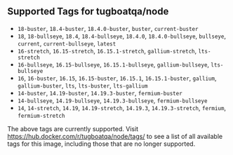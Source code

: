 ## Supported Tags for tugboatqa/node

* `18-buster`, `18.4-buster`, `18.4.0-buster`, `buster`, `current-buster`
* `18`, `18-bullseye`, `18.4`, `18.4-bullseye`, `18.4.0`, `18.4.0-bullseye`, `bullseye`, `current`, `current-bullseye`, `latest`
* `16-stretch`, `16.15-stretch`, `16.15.1-stretch`, `gallium-stretch`, `lts-stretch`
* `16-bullseye`, `16.15-bullseye`, `16.15.1-bullseye`, `gallium-bullseye`, `lts-bullseye`
* `16`, `16-buster`, `16.15`, `16.15-buster`, `16.15.1`, `16.15.1-buster`, `gallium`, `gallium-buster`, `lts`, `lts-buster`, `lts-gallium`
* `14-buster`, `14.19-buster`, `14.19.3-buster`, `fermium-buster`
* `14-bullseye`, `14.19-bullseye`, `14.19.3-bullseye`, `fermium-bullseye`
* `14`, `14-stretch`, `14.19`, `14.19-stretch`, `14.19.3`, `14.19.3-stretch`, `fermium`, `fermium-stretch`

The above tags are currently supported. Visit https://hub.docker.com/r/tugboatqa/node/tags/ to see a list of all available tags for this image, including those that are no longer supported.
